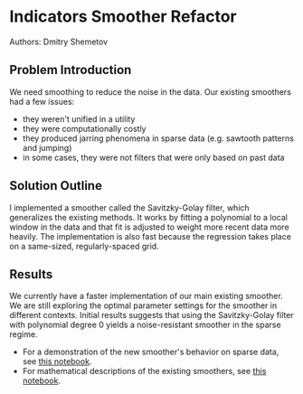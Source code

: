 # Indicators Smoother Refactor

Authors: Dmitry Shemetov

## Problem Introduction

We need smoothing to reduce the noise in the data. Our existing smoothers had a few issues:

- they weren't unified in a utility
- they were computationally costly
- they produced jarring phenomena in sparse data (e.g. sawtooth patterns and jumping)
- in some cases, they were not filters that were only based on past data

## Solution Outline

I implemented a smoother called the Savitzky-Golay filter, which generalizes the existing methods. It works by fitting a polynomial to a local window in the data and that fit is adjusted to weight more recent data more heavily. The implementation is also fast because the regression takes place on a same-sized, regularly-spaced grid.

## Results

We currently have a faster implementation of our main existing smoother. We are still exploring the optimal parameter settings for the smoother in different contexts. Initial results suggests that using the Savitzky-Golay filter with polynomial degree 0 yields a noise-resistant smoother in the sparse regime.

- For a demonstration of the new smoother's behavior on sparse data, see [this notebook](COVIDcast%20Smoothing.ipynb).
- For mathematical descriptions of the existing smoothers, see [this notebook](smoothing_methods_math.ipynb).
